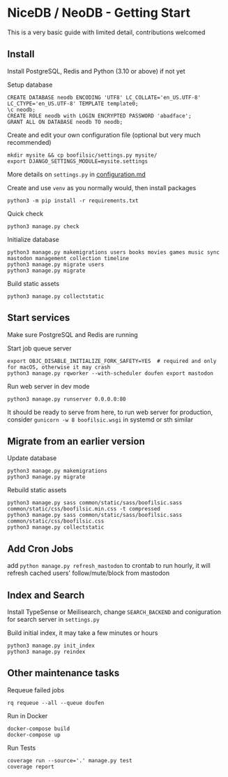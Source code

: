 NiceDB / NeoDB - Getting Start
==============================
This is a very basic guide with limited detail, contributions welcomed

Install
-------
Install PostgreSQL, Redis and Python (3.10 or above) if not yet

Setup database
```
CREATE DATABASE neodb ENCODING 'UTF8' LC_COLLATE='en_US.UTF-8' LC_CTYPE='en_US.UTF-8' TEMPLATE template0;
\c neodb;
CREATE ROLE neodb with LOGIN ENCRYPTED PASSWORD 'abadface';
GRANT ALL ON DATABASE neodb TO neodb;
```

Create and edit your own configuration file (optional but very much recommended)
```
mkdir mysite && cp boofilsic/settings.py mysite/
export DJANGO_SETTINGS_MODULE=mysite.settings
```
More details on `settings.py` in [configuration.md](configuration.md)

Create and use `venv` as you normally would, then install packages 
```
python3 -m pip install -r requirements.txt
```

Quick check
```
python3 manage.py check
```

Initialize database
```
python3 manage.py makemigrations users books movies games music sync mastodon management collection timeline
python3 manage.py migrate users
python3 manage.py migrate
```

Build static assets
```
python3 manage.py collectstatic
```


Start services
--------------
Make sure PostgreSQL and Redis are running

Start job queue server
```
export OBJC_DISABLE_INITIALIZE_FORK_SAFETY=YES  # required and only for macOS, otherwise it may crash
python3 manage.py rqworker --with-scheduler doufen export mastodon
```

Run web server in dev mode
```
python3 manage.py runserver 0.0.0.0:80
```

It should be ready to serve from here, to run web server for production, consider `gunicorn -w 8 boofilsic.wsgi` in systemd or sth similar


Migrate from an earlier version
-------------------------------
Update database
```
python3 manage.py makemigrations
python3 manage.py migrate
```

Rebuild static assets
```
python3 manage.py sass common/static/sass/boofilsic.sass common/static/css/boofilsic.min.css -t compressed
python3 manage.py sass common/static/sass/boofilsic.sass common/static/css/boofilsic.css
python3 manage.py collectstatic
```

Add Cron Jobs
-------------
add `python manage.py refresh_mastodon` to crontab to run hourly, it will refresh cached users' follow/mute/block from mastodon

Index and Search
----------------
Install TypeSense or Meilisearch, change `SEARCH_BACKEND` and coniguration for search server in `settings.py`

Build initial index, it may take a few minutes or hours
```
python3 manage.py init_index
python3 manage.py reindex
```

Other maintenance tasks
-----------------------
Requeue failed jobs
```
rq requeue --all --queue doufen
```

Run in Docker
```
docker-compose build
docker-compose up
```

Run Tests
```
coverage run --source='.' manage.py test
coverage report
```

